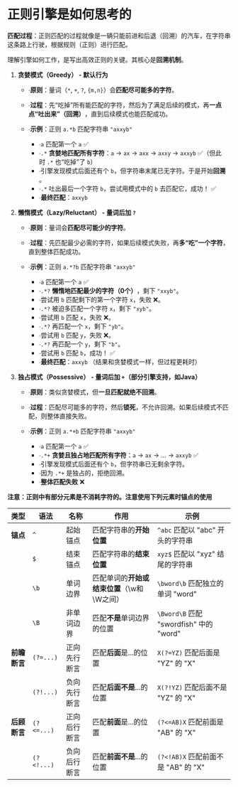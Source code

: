 # 正则引擎是如何思考的

**匹配过程**：正则匹配的过程就像是一辆只能前进和后退（回溯）的汽车，在字符串这条路上行驶，根据规则（正则）进行匹配。

理解引擎如何工作，是写出高效正则的关键。其核心是​**​回溯机制​**​。

1. **​贪婪模式（Greedy） - 默认行为​**​
    
    - ∙​**​原则​**​：量词（`*`, `+`, `?`, `{m,n}`）会​**​匹配尽可能多的字符​**​。
    - ∙​**​过程​**​：先“吃掉”所有能匹配的字符，然后为了满足后续的模式，再​**​一点点“吐出来”（回溯）​**​，直到后续模式也能匹配成功。
    - ∙​**​示例​**​：正则 `a.*b` 匹配字符串 `"axxyb"`
        
        - ∙`a` 匹配第一个 `a` ✅
        - ∙`.*` ​**​贪婪地匹配所有字符​**​：`a` -> `ax` -> `axx` -> `axxy` -> `axxyb` ✅（但此时 `.*` 也“吃掉”了 `b`）
        - ∙引擎发现模式后面还有个 `b`，但字符串末尾已无字符。于是开始​**​回溯​**​。
        - ∙`.*` 吐出最后一个字符 `b`，尝试用模式中的 `b` 去匹配它，成功！ ✅
        - ∙​**​最终匹配​**​：`axxyb`
        
    
2. ​**​懒惰模式（Lazy/Reluctant） - 量词后加 `?`​**​
    
    - ∙​**​原则​**​：量词会​**​匹配尽可能少的字符​**​。
    - ∙​**​过程​**​：先匹配最少必需的字符，如果后续模式失败，再​**​多“吃”一个字符​**​，直到整体匹配成功。
    - ∙​**​示例​**​：正则 `a.*?b` 匹配字符串 `"axxyb"`
        
        - ∙`a` 匹配第一个 `a` ✅
        - ∙`.*?` ​**​懒惰地匹配最少的字符（0个）​**​，剩下 `"xxyb"`。
        - ∙尝试用 `b` 匹配剩下的第一个字符 `x`，失败 ❌。
        - ∙`.*?` 被迫多匹配一个字符 `x`，剩下 `"xyb"`。
        - ∙尝试用 `b` 匹配 `x`，失败 ❌。
        - ∙`.*?` 再匹配一个 `x`，剩下 `"yb"`。
        - ∙尝试用 `b` 匹配 `y`，失败 ❌。
        - ∙`.*?` 再匹配一个 `y`，剩下 `"b"`。
        - ∙尝试用 `b` 匹配 `b`，成功！ ✅
        - ∙​**​最终匹配​**​：`axxyb` （结果和贪婪模式一样，但过程更耗时）
        
    
3. ​**​独占模式（Possessive） - 量词后加 `+`（部分引擎支持，如Java）​**​
    
    - ∙​**​原则​**​：类似贪婪模式，但​**​一旦匹配就绝不回溯​**​。
    - ∙​**​过程​**​：匹配尽可能多的字符，然后​**​锁死​**​，不允许回溯。如果后续模式不匹配，则整体直接失败。
    - ∙​**​示例​**​：正则 `a.*+b` 匹配字符串 `"axxyb"`
        
        - ∙`a` 匹配第一个 `a` ✅
        - ∙`.*+` ​**​贪婪且独占地匹配所有字符​**​：`a` -> `ax` -> ... -> `axxyb` ✅
        - ∙引擎发现模式后面还有个 `b`，但字符串已无剩余字符。
        - ∙因为 `.*+` 是独占的，拒绝回溯。
        - ∙​**​整体匹配失败​**​ ❌

**注意：正则中有部分元素是不消耗字符的。注意使用下列元素时锚点的使用**

|类型|语法|名称|作用|示例|
|---|---|---|---|---|
|​**​锚点​**​|`^`|起始锚点|匹配字符串的​**​开始位置​**​|`^abc` 匹配以 "abc" 开头的字符串|
||`$`|结束锚点|匹配字符串的​**​结束位置​**​|`xyz$` 匹配以 "xyz" 结尾的字符串|
||`\b`|单词边界|匹配单词的​**​开始或结束位置​**​（\w和\W之间）|`\bword\b` 匹配独立的单词 "word"|
||`\B`|非单词边界|匹配​**​不是​**​单词边界的位置|`\Bword\B` 匹配 "swordfish" 中的 "word"|
|​**​前瞻断言​**​|`(?=...)`|正向先行断言|匹配​**​后面​**​是...的位置|`X(?=YZ)` 匹配后面是 "YZ" 的 "X"|
||`(?!...)`|负向先行断言|匹配​**​后面不是​**​...的位置|`X(?!YZ)` 匹配后面不是 "YZ" 的 "X"|
|​**​后顾断言​**​|`(?<=...)`|正向后行断言|匹配​**​前面​**​是...的位置|`(?<=AB)X` 匹配前面是 "AB" 的 "X"|
||`(?<!...)`|负向后行断言|匹配​**​前面不是​**​...的位置|`(?<!AB)X` 匹配前面不是 "AB" 的 "X"|
